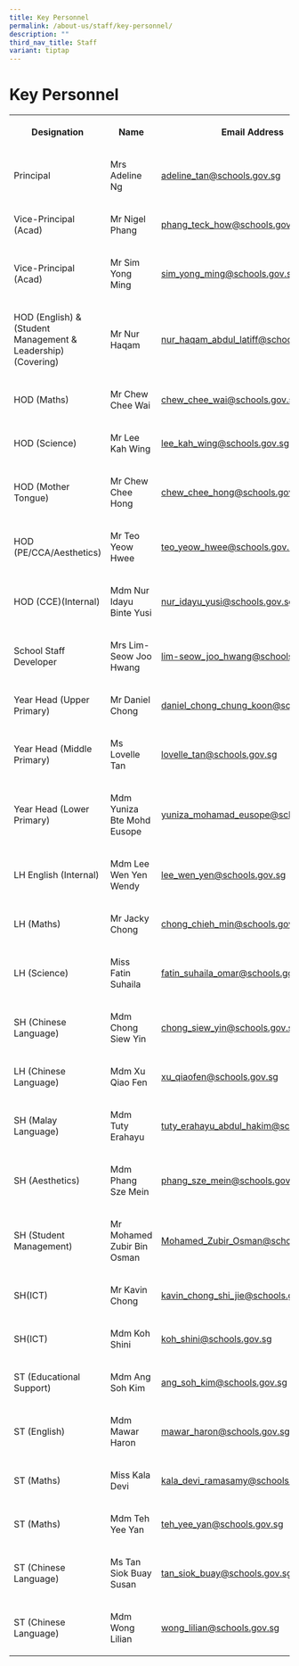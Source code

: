 ```yaml
---
title: Key Personnel
permalink: /about-us/staff/key-personnel/
description: ""
third_nav_title: Staff
variant: tiptap
---
```

<h1><strong>Key Personnel</strong></h1>
<table style="minWidth: 75px">
<colgroup>
<col>
<col>
<col>
</colgroup>
<tbody>
<tr>
<th rowspan="1" colspan="1">
<p>Designation</p>
</th>
<th rowspan="1" colspan="1">
<p>Name</p>
</th>
<th rowspan="1" colspan="1">
<p>Email Address</p>
</th>
</tr>
<tr>
<td rowspan="1" colspan="1">
<p>Principal</p>
</td>
<td rowspan="1" colspan="1">
<p>Mrs Adeline Ng</p>
</td>
<td rowspan="1" colspan="1">
<p><a href="mailto:adeline_tan@schools.gov.sg" rel="noopener noreferrer nofollow" target="_blank">adeline_tan@schools.gov.sg</a>
</p>
</td>
</tr>
<tr>
<td rowspan="1" colspan="1">
<p>Vice-Principal (Acad)</p>
</td>
<td rowspan="1" colspan="1">
<p>Mr Nigel Phang</p>
</td>
<td rowspan="1" colspan="1">
<p><a href="mailto:phang_teck_how@schools.gov.sg" rel="noopener noreferrer nofollow" target="_blank">phang_teck_how@schools.gov.sg</a>
</p>
</td>
</tr>
<tr>
<td rowspan="1" colspan="1">
<p>Vice-Principal (Acad)</p>
</td>
<td rowspan="1" colspan="1">
<p>Mr Sim Yong Ming</p>
</td>
<td rowspan="1" colspan="1">
<p><a href="mailto:phang_teck_how@schools.gov.sg" rel="noopener noreferrer nofollow" target="_blank">sim_yong_ming@schools.gov.sg</a>
</p>
</td>
</tr>
<tr>
<td rowspan="1" colspan="1">
<p>HOD (English) &amp; (Student Management &amp; Leadership)(Covering)</p>
</td>
<td rowspan="1" colspan="1">
<p>Mr Nur Haqam</p>
</td>
<td rowspan="1" colspan="1">
<p><a href="mailto:nur_haqam_abdul_latiff@schools.gov.sg" rel="noopener noreferrer nofollow" target="_blank">nur_haqam_abdul_latiff@schools.gov.sg</a>
</p>
</td>
</tr>
<tr>
<td rowspan="1" colspan="1">
<p>HOD (Maths)</p>
</td>
<td rowspan="1" colspan="1">
<p>Mr Chew Chee Wai</p>
</td>
<td rowspan="1" colspan="1">
<p><a href="mailto:chew_chee_wai@schools.gov.sg" rel="noopener noreferrer nofollow" target="_blank">chew_chee_wai@schools.gov.sg</a>
</p>
</td>
</tr>
<tr>
<td rowspan="1" colspan="1">
<p>HOD (Science)</p>
</td>
<td rowspan="1" colspan="1">
<p>Mr Lee Kah Wing</p>
</td>
<td rowspan="1" colspan="1">
<p><a href="mailto:lee_kah_wing@schools.gov.sg" rel="noopener noreferrer nofollow" target="_blank">lee_kah_wing@schools.gov.sg</a>
</p>
</td>
</tr>
<tr>
<td rowspan="1" colspan="1">
<p>HOD (Mother Tongue)</p>
</td>
<td rowspan="1" colspan="1">
<p>Mr Chew Chee Hong</p>
</td>
<td rowspan="1" colspan="1">
<p><a href="mailto:chew_chee_hong@schools.gov.sg" rel="noopener noreferrer nofollow" target="_blank">chew_chee_hong@schools.gov.sg</a>
</p>
</td>
</tr>
<tr>
<td rowspan="1" colspan="1">
<p>HOD (PE/CCA/Aesthetics)</p>
</td>
<td rowspan="1" colspan="1">
<p>Mr Teo Yeow Hwee</p>
</td>
<td rowspan="1" colspan="1">
<p><a href="mailto:teo_yeow_hwee@schools.gov.sg" rel="noopener noreferrer nofollow" target="_blank">teo_yeow_hwee@schools.gov.sg</a>
</p>
</td>
</tr>
<tr>
<td rowspan="1" colspan="1">
<p>HOD (CCE)(Internal)</p>
</td>
<td rowspan="1" colspan="1">
<p>Mdm Nur Idayu Binte Yusi</p>
</td>
<td rowspan="1" colspan="1">
<p><a href="mailto:nur_idayu_yusi@schools.gov.sg" rel="noopener noreferrer nofollow" target="_blank">nur_idayu_yusi@schools.gov.sg</a>
</p>
</td>
</tr>
<tr>
<td rowspan="1" colspan="1">
<p>School Staff Developer</p>
</td>
<td rowspan="1" colspan="1">
<p>Mrs Lim-Seow Joo Hwang</p>
</td>
<td rowspan="1" colspan="1">
<p><a href="mailto:lim-seow_joo_hwang@schools.gov.sg" rel="noopener noreferrer nofollow" target="_blank">lim-seow_joo_hwang@schools.gov.sg</a>
</p>
</td>
</tr>
<tr>
<td rowspan="1" colspan="1">
<p>Year Head (Upper Primary)</p>
</td>
<td rowspan="1" colspan="1">
<p>Mr Daniel Chong</p>
</td>
<td rowspan="1" colspan="1">
<p><a href="mailto:daniel_chong_chung_koon@schools.gov.sg" rel="noopener noreferrer nofollow" target="_blank">daniel_chong_chung_koon@schools.gov.sg</a>
</p>
</td>
</tr>
<tr>
<td rowspan="1" colspan="1">
<p>Year Head (Middle Primary)</p>
</td>
<td rowspan="1" colspan="1">
<p>Ms Lovelle Tan</p>
</td>
<td rowspan="1" colspan="1">
<p><a href="mailto:lovelle_tan@schools.gov.sg" rel="noopener noreferrer nofollow" target="_blank">lovelle_tan@schools.gov.sg</a>
</p>
</td>
</tr>
<tr>
<td rowspan="1" colspan="1">
<p>Year Head (Lower Primary)</p>
</td>
<td rowspan="1" colspan="1">
<p>Mdm Yuniza Bte Mohd Eusope</p>
</td>
<td rowspan="1" colspan="1">
<p><a href="mailto:yuniza_mohamad_eusope@schools.gov.sg" rel="noopener noreferrer nofollow" target="_blank">yuniza_mohamad_eusope@schools.gov.sg</a>
</p>
</td>
</tr>
<tr>
<td rowspan="1" colspan="1">
<p>LH English (Internal)</p>
</td>
<td rowspan="1" colspan="1">
<p>Mdm Lee Wen Yen Wendy</p>
</td>
<td rowspan="1" colspan="1">
<p><a href="mailto:lee_wen_yen@schools.gov.sg" rel="noopener noreferrer nofollow" target="_blank">lee_wen_yen@schools.gov.sg</a>
</p>
</td>
</tr>
<tr>
<td rowspan="1" colspan="1">
<p>LH (Maths)</p>
</td>
<td rowspan="1" colspan="1">
<p>Mr Jacky Chong</p>
</td>
<td rowspan="1" colspan="1">
<p><a href="mailto:chong_chieh_min@schools.gov.sg" rel="noopener noreferrer nofollow" target="_blank">chong_chieh_min@schools.gov.sg</a>
</p>
</td>
</tr>
<tr>
<td rowspan="1" colspan="1">
<p>LH (Science)</p>
</td>
<td rowspan="1" colspan="1">
<p>Miss Fatin Suhaila</p>
</td>
<td rowspan="1" colspan="1">
<p><a href="mailto:fatin_suhaila_omar@schools.gov.sg" rel="noopener noreferrer nofollow" target="_blank">fatin_suhaila_omar@schools.gov.sg</a>
</p>
</td>
</tr>
<tr>
<td rowspan="1" colspan="1">
<p>SH (Chinese Language)</p>
</td>
<td rowspan="1" colspan="1">
<p>Mdm Chong Siew Yin</p>
</td>
<td rowspan="1" colspan="1">
<p><a href="mailto:chong_siew_yin@schools.gov.sg" rel="noopener noreferrer nofollow" target="_blank">chong_siew_yin@schools.gov.sg</a>
</p>
</td>
</tr>
<tr>
<td rowspan="1" colspan="1">
<p>LH (Chinese Language)</p>
</td>
<td rowspan="1" colspan="1">
<p>Mdm Xu Qiao Fen</p>
</td>
<td rowspan="1" colspan="1">
<p><a href="mailto:xu_qiaofen@schools.gov.sg" rel="noopener noreferrer nofollow" target="_blank">xu_qiaofen@schools.gov.sg</a>
</p>
</td>
</tr>
<tr>
<td rowspan="1" colspan="1">
<p>SH (Malay Language)</p>
</td>
<td rowspan="1" colspan="1">
<p>Mdm Tuty Erahayu</p>
</td>
<td rowspan="1" colspan="1">
<p><a href="mailto:tuty_erahayu_abdul_hakim@schools.gov.sg" rel="noopener noreferrer nofollow" target="_blank">tuty_erahayu_abdul_hakim@schools.gov.sg</a>
</p>
</td>
</tr>
<tr>
<td rowspan="1" colspan="1">
<p>SH (Aesthetics)</p>
</td>
<td rowspan="1" colspan="1">
<p>Mdm Phang Sze Mein</p>
</td>
<td rowspan="1" colspan="1">
<p><a href="mailto:phang_sze_mein@schools.gov.sg" rel="noopener noreferrer nofollow" target="_blank">phang_sze_mein@schools.gov.sg</a>
</p>
</td>
</tr>
<tr>
<td rowspan="1" colspan="1">
<p>SH (Student Management)</p>
</td>
<td rowspan="1" colspan="1">
<p>Mr Mohamed Zubir Bin Osman</p>
</td>
<td rowspan="1" colspan="1">
<p><a href="mailto:mohamed_zubir_osman@schools.gov.sg" rel="noopener noreferrer nofollow" target="_blank">Mohamed_Zubir_Osman@schools.gov.sg</a>
</p>
</td>
</tr>
<tr>
<td rowspan="1" colspan="1">
<p>SH(ICT)</p>
</td>
<td rowspan="1" colspan="1">
<p>Mr Kavin Chong</p>
</td>
<td rowspan="1" colspan="1">
<p><a href="mailto:kavin_chong_shi_jie@schools.gov.sg" rel="noopener noreferrer nofollow" target="_blank">kavin_chong_shi_jie@schools.gov.sg</a>
</p>
</td>
</tr>
<tr>
<td rowspan="1" colspan="1">
<p>SH(ICT)</p>
</td>
<td rowspan="1" colspan="1">
<p>Mdm Koh Shini</p>
</td>
<td rowspan="1" colspan="1">
<p><a href="mailto:koh_shini@schools.gov.sg" rel="noopener noreferrer nofollow" target="_blank">koh_shini@schools.gov.sg</a>
</p>
</td>
</tr>
<tr>
<td rowspan="1" colspan="1">
<p>ST (Educational Support)</p>
</td>
<td rowspan="1" colspan="1">
<p>Mdm Ang Soh Kim</p>
</td>
<td rowspan="1" colspan="1">
<p><a href="mailto:ang_soh_kim@schools.gov.sg" rel="noopener noreferrer nofollow" target="_blank">ang_soh_kim@schools.gov.sg</a>
</p>
</td>
</tr>
<tr>
<td rowspan="1" colspan="1">
<p>ST (English)</p>
</td>
<td rowspan="1" colspan="1">
<p>Mdm Mawar Haron</p>
</td>
<td rowspan="1" colspan="1">
<p><a href="mailto:mawar_haron@schools.gov.sg" rel="noopener noreferrer nofollow" target="_blank">mawar_haron@schools.gov.sg</a>
</p>
</td>
</tr>
<tr>
<td rowspan="1" colspan="1">
<p>ST (Maths)</p>
</td>
<td rowspan="1" colspan="1">
<p>Miss Kala Devi</p>
</td>
<td rowspan="1" colspan="1">
<p><a href="mailto:kala_devi_ramasamy@schools.gov.sg" rel="noopener noreferrer nofollow" target="_blank">kala_devi_ramasamy@schools.gov.sg</a>
</p>
</td>
</tr>
<tr>
<td rowspan="1" colspan="1">
<p>ST (Maths)</p>
</td>
<td rowspan="1" colspan="1">
<p>Mdm Teh Yee Yan</p>
</td>
<td rowspan="1" colspan="1">
<p><a href="mailto:teh_yee_yan@schools.gov.sg" rel="noopener noreferrer nofollow" target="_blank">teh_yee_yan@schools.gov.sg</a>
</p>
</td>
</tr>
<tr>
<td rowspan="1" colspan="1">
<p>ST (Chinese Language)</p>
</td>
<td rowspan="1" colspan="1">
<p>Ms Tan Siok Buay Susan</p>
</td>
<td rowspan="1" colspan="1">
<p><a href="mailto:tan_siok_buay@schools.gov.sg" rel="noopener noreferrer nofollow" target="_blank">tan_siok_buay@schools.gov.sg</a>
</p>
</td>
</tr>
<tr>
<td rowspan="1" colspan="1">
<p>ST (Chinese Language)</p>
</td>
<td rowspan="1" colspan="1">
<p>Mdm Wong Lilian</p>
</td>
<td rowspan="1" colspan="1">
<p><a href="mailto:wong_lilian@schools.gov.sg" rel="noopener noreferrer nofollow" target="_blank">wong_lilian@schools.gov.sg</a>
</p>
</td>
</tr>
</tbody>
</table>
<p></p>